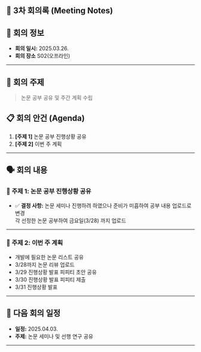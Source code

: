 ## 📝 3차 회의록 (Meeting Notes)

## 📅 회의 정보
- **회의 일시:** 2025.03.26.
- **회의 장소** S02(오프라인)
---

## 📌 **회의 주제**
> 논문 공부 공유 및 주간 계획 수립

## 📋 **회의 안건 (Agenda)**
1. **[주제 1]** 논문 공부 진행상황 공유
2. **[주제 2]** 이번 주 계획 

---

## 🗣 **회의 내용**
### 🔹 **주제 1: 논문 공부 진행상황 공유** 

- ✅ **결정 사항:**
  논문 세미나 진행하려 하였으나 준비가 미흡하여 공부 내용 업로드로 변경 <br>
  각 선정한 논문 공부하여 금요일(3/28) 까지 업로드

---


### 🔹 **주제 2: 이번 주 계획** 

- 개발에 필요한 논문 리스트 공유
- 3/28까지 논문 리뷰 업로드
- 3/29 진행상황 발표 피피티 초안 공유
- 3/30 진행상황 발표 피피티 제출
- 3/31 진행상황 발표

---
## 📆 **다음 회의 일정**
- **일정:** 2025.04.03.
- **주제:** 논문 세미나 및 선행 연구 공유
---
